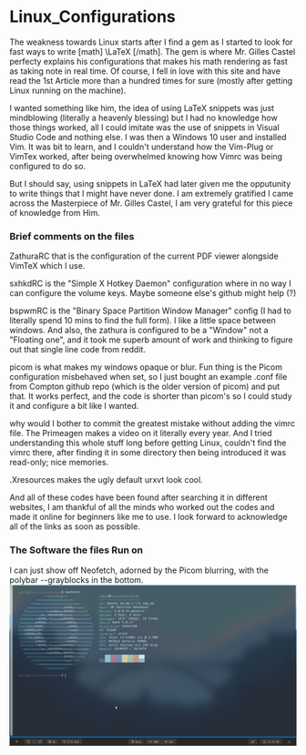 # Linux_Configurations

The weakness towards Linux starts after I find a gem as I started to look for fast ways to write [math] \LaTeX [/math]. The gem is [](castel.dev) where Mr. Gilles Castel perfecty explains his configurations that makes his math rendering as fast as taking note in real time. Of course, I fell in love with this site and have read the 1st Article more than a hundred times for sure (mostly after getting Linux running on the machine). 

I wanted something like him, the idea of using LaTeX snippets was just mindblowing (literally a heavenly blessing) but I had no knowledge how those things worked, all I could imitate was the use of snippets in Visual Studio Code and nothing else. I was then a Windows 10 user and installed Vim. It was bit to learn, and I couldn't understand how the Vim-Plug or VimTex worked, after being overwhelmed knowing how Vimrc was being configured to do so. 

But I should say, using snippets in LaTeX had later given me the opputunity to write things that I might have never done. I am extremely gratified I came across the Masterpiece of Mr. Gilles Castel, I am very grateful for this piece of knowledge from Him.




### Brief comments on the files
ZathuraRC that is the configuration of the current PDF viewer alongside VimTeX which I use.

sxhkdRC is the "Simple X Hotkey Daemon" configuration where in no way I can configure the volume keys. Maybe someone else's github might help (\?)

bspwmRC is the "Binary Space Partition Window Manager" config (I had to literally spend 10 mins to find the full form). I like a little space between windows. And also, the zathura is configured to be a "Window" not a "Floating one", and it took me superb amount of work and thinking to figure out that single line code from reddit.

picom is what makes my windows opaque or blur. Fun thing is the Picom configuration misbehaved when set, so I just bought an example .conf file from Compton github repo (which is the older version of picom) and put that. It works perfect, and the code is shorter than picom's so I could study it and configure a bit like I wanted.

why would I bother to commit the greatest mistake without adding the vimrc file. The Primeagen makes a video on it literally every year. And I tried understanding this whole stuff long before getting Linux, couldn't find the vimrc there, after finding it in some directory then being introduced it was read-only; nice memories.

.Xresources makes the ugly default urxvt look cool. 

And all of these codes have been found after searching it in different websites, I am thankful of all the minds who worked out the codes and made it online for beginners like me to use. I look forward to acknowledge all of the links as soon as possible.

### The Software the files Run on

I can just show off Neofetch, adorned by the Picom blurring, with the polybar --grayblocks in the bottom.
![alt text](https://github.com/kneardhead/Linux_Configurations/blob/main/Kazam_screenshot_00007.png)
